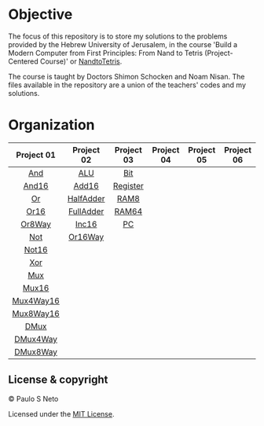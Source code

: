 # Objective

The focus of this repository is to store my solutions to the problems provided by the Hebrew University of Jerusalem, in the course 'Build a Modern Computer from First Principles: From Nand to Tetris (Project-Centered Course)' or [NandtoTetris](https://www.nand2tetris.org). 

The course is taught by Doctors Shimon Schocken and Noam Nisan. The files available in the repository are a union of the teachers' codes and my solutions.

# Organization

| Project 01 | Project 02  | Project 03 | Project 04 | Project 05 | Project 06 |
| :----------: | :--------: | :--------: | :--------: | :--------: | :--------: |
| [And](./project01/And) |   [ALU](./project02/ALU)   | [Bit](./project03/a/Bit) |
| [And16](./project01/And16) |  [Add16](./project02/Add16)   | [Register](./project03/a/Register) |
| [Or](./project01/Or) | [HalfAdder](./project02/HalfAdder) | [RAM8](./project03/a/RAM8) |
| [Or16](./project01/Or16) | [FullAdder](./project02/FullAdder) | [RAM64](./project03/a/RAM64) |
| [Or8Way](./project01/Or8Way) | [Inc16](./project02/Inc16) | [PC](./project03/a/PC) |
| [Not](./project01/Not) | [Or16Way](./project02/Or16Way) |
| [Not16](./project01/Not16) | 
| [Xor](./project01/Xor) |
| [Mux](./project01/Mux) | 
| [Mux16](./project01/Mux16) |
| [Mux4Way16](./project01/Mux4Way16) | 
| [Mux8Way16](./project01/Mux8Way16) |
| [DMux](./project01/DMux) | 
| [DMux4Way](./project01/DMux4Way) |
| [DMux8Way](./project01/DMux8Way) |

## License & copyright

© Paulo S Neto

Licensed under the [MIT License](LICENSE).
